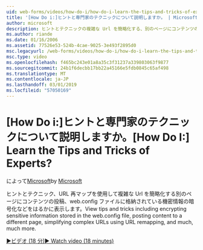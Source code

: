 ```yaml
---
uid: web-forms/videos/how-do-i/how-do-i-learn-the-tips-and-tricks-of-experts
title: '[How Do i:]ヒントと専門家のテクニックについて説明しますか。 | Microsoft Docs'
author: microsoft
description: ヒントとテクニックの複雑な Url を簡略化する、別のページにコンテンツの投稿、web.config ファイルに格納されている機密情報の暗号化などを表示してください.
ms.author: riande
ms.date: 01/16/2006
ms.assetid: 77526e53-524b-4cae-9025-3e493f2895d0
msc.legacyurl: /web-forms/videos/how-do-i/how-do-i-learn-the-tips-and-tricks-of-experts
msc.type: video
ms.openlocfilehash: f465bc243e01a8a35c3f31237a339803063f9877
ms.sourcegitcommit: 24b1f6decbb17bb22a45166e5fdb0845c65af498
ms.translationtype: MT
ms.contentlocale: ja-JP
ms.lasthandoff: 03/01/2019
ms.locfileid: "57050169"
---
```

<a name="how-do-i-learn-the-tips-and-tricks-of-experts"></a><span data-ttu-id="03166-104">[How Do i:]ヒントと専門家のテクニックについて説明しますか。</span><span class="sxs-lookup"><span data-stu-id="03166-104">[How Do I:] Learn the Tips and Tricks of Experts?</span></span>
====================
<span data-ttu-id="03166-105">によって[Microsoft](https://github.com/microsoft)</span><span class="sxs-lookup"><span data-stu-id="03166-105">by [Microsoft](https://github.com/microsoft)</span></span>

<span data-ttu-id="03166-106">ヒントとテクニック、URL 再マップを使用して複雑な Url を簡略化する別のページにコンテンツの投稿、web.config ファイルに格納されている機密情報の暗号化などをはるかに表示します。</span><span class="sxs-lookup"><span data-stu-id="03166-106">View tips and tricks including encrypting sensitive information stored in the web.config file, posting content to a different page, simplifying complex URLs using URL remapping, and much, much more.</span></span>

[<span data-ttu-id="03166-107">&#9654;ビデオ (18 分)</span><span class="sxs-lookup"><span data-stu-id="03166-107">&#9654; Watch video (18 minutes)</span></span>](https://channel9.msdn.com/Blogs/ASP-NET-Site-Videos/how-do-i-learn-the-tips-and-tricks-of-experts)
